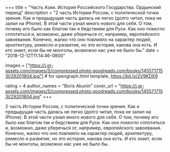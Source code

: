 
+++
title = "Часть Азии. История Российского Государства. Ордынский период"
description = "2 часть Истории России, с политической точки зрения. Как и предыдущая часть далась не легко (долго читал, пока не залил на iPhone). В этой части узнал много нового для себя. О том, почему иго было как благом так и бедствием для Руси. Как оно помогло сплотиться и, возможно, даже уберечься от, например, европейского завоевания. Конечно, жалко что оно повлияло на характер людей, архитектуру, ремесло и развитие, но это история, какова она есть. И кто знает, если бы не монголы, возможно нас уже не было бы."
date = "2018-12-12T11:14:46-0800"

images = ["https://i.gr-assets.com/images/S/compressed.photo.goodreads.com/books/1455717153l/29201804.jpg"]  # for opengraph.html template, https://bit.ly/2V9KDX9

rating = 4
author_names = "Boris Akunin"
cover_url = "https://i.gr-assets.com/images/S/compressed.photo.goodreads.com/books/1455717153l/29201804.jpg"
+++

2 часть Истории России, с политической точки зрения. Как и предыдущая часть далась не легко (долго читал, пока не залил на iPhone). В этой части узнал много нового для себя. О том, почему иго было как благом так и бедствием для Руси. Как оно помогло сплотиться и, возможно, даже уберечься от, например, европейского завоевания. Конечно, жалко что оно повлияло на характер людей, архитектуру, ремесло и развитие, но это история, какова она есть. И кто знает, если бы не монголы, возможно нас уже не было бы.
